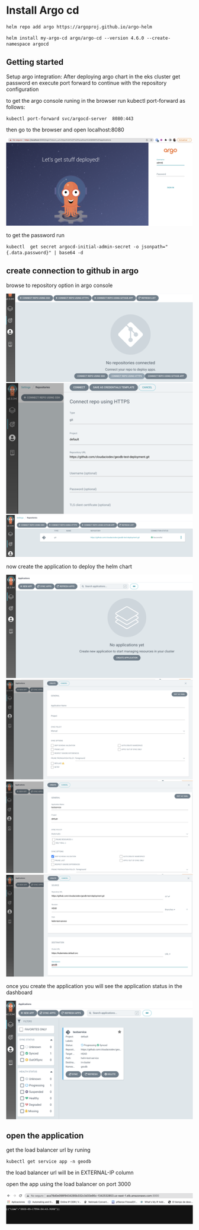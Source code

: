 # Install Argo cd

```
helm repo add argo https://argoproj.github.io/argo-helm
```

```
helm install my-argo-cd argo/argo-cd --version 4.6.0 --create-namespace argocd
```



## Getting started


Setup argo integration: After deploying argo chart in the eks cluster get password en execute port forward to continue with the repository configuration

to get the argo console runing in the browser run kubectl port-forward as follows:
```
kubectl port-forward svc/argocd-server  8080:443
```

then go to the browser and open localhost:8080

![alt text](images/console.png)

to get the password run 
```
kubectl  get secret argocd-initial-admin-secret -o jsonpath="{.data.password}" | base64 -d
```
## create connection to github in argo

browse to repository option in argo console

![alt text](images/repo1.png)
![alt text](images/repo2.png)
![alt text](images/repo3.png)


now create the application to deploy the helm chart

![alt text](images/app1.png)
![alt text](images/app2.png)
![alt text](images/app3.png)
![alt text](images/app4.png)

once you create the application you will see the application status in the dashboard

![alt text](images/app5.png)

## open the application

get the load balancer url  by runing 

```
kubectl get service app -n geodb
```
the load balancer url will be in EXTERNAL-IP column

open the app using the load balancer on port 3000

![alt text](images/browser1.png)


